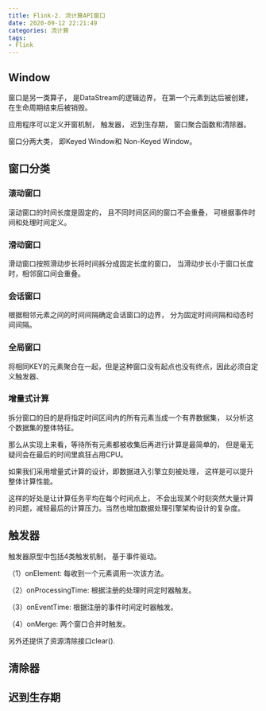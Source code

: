 ```yaml
---
title: Flink-2. 流计算API窗口
date: 2020-09-12 22:21:49
categories: 流计算
tags: 
- Flink
---
```


## Window

窗口是另一类算子， 是DataStream的逻辑边界， 在第一个元素到达后被创建， 在生命周期结束后被销毁。

应用程序可以定义开窗机制， 触发器， 迟到生存期， 窗口聚合函数和清除器。

窗口分两大类， 即Keyed Window和 Non-Keyed Window。

## 窗口分类

### 滚动窗口

滚动窗口的时间长度是固定的， 且不同时间区间的窗口不会重叠， 可根据事件时间和处理时间定义。

### 滑动窗口

滑动窗口按照滑动步长将时间拆分成固定长度的窗口， 当滑动步长小于窗口长度时，相邻窗口间会重叠。

### 会话窗口

根据相邻元素之间的时间间隔确定会话窗口的边界， 分为固定时间间隔和动态时间间隔。

### 全局窗口

将相同KEY的元素聚合在一起，但是这种窗口没有起点也没有终点，因此必须自定义触发器、

### 增量式计算

拆分窗口的目的是将指定时间区间内的所有元素当成一个有界数据集， 以分析这个数据集的整体特征。

那么从实现上来看，等待所有元素都被收集后再进行计算是最简单的， 但是毫无疑问会在最后的时间里疯狂占用CPU。

如果我们采用增量式计算的设计，即数据进入引擎立刻被处理， 这样是可以提升整体计算性能。

这样的好处是让计算任务平均在每个时间点上， 不会出现某个时刻突然大量计算的问题，减轻最后的计算压力。当然也增加数据处理引擎架构设计的复杂度。

## 触发器

触发器原型中包括4类触发机制， 基于事件驱动。

（1）onElement: 每收到一个元素调用一次该方法。

（2）onProcessingTime: 根据注册的处理时间定时器触发。

（3）onEventTime: 根据注册的事件时间定时器触发。

（4）onMerge: 两个窗口合并时触发。

另外还提供了资源清除接口clear().

## 清除器

## 迟到生存期